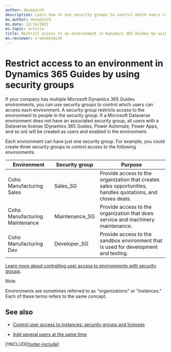 ```yaml
---
author: davepinch
description: Learn how to use security groups to control which users can access which environments in Microsoft Dynamics 365 Guides.
ms.author: davepinch
ms.date: 12/14/2021
ms.topic: article
title: Restrict access to an environment in Dynamics 365 Guides by using security groups
ms.reviewer: v-wendysmith
---
```


# Restrict access to an environment in Dynamics 365 Guides by using security groups

If your company has multiple Microsoft Dynamics 365 Guides environments, you can use security groups to control which users can access each environment. A security group restricts access to the environment to people in the security group. If a Microsoft Dataverse environment does not have an associated security group, all users with a Dataverse license (Dynamics 365 Guides, Power Automate, Power Apps, and so on) will be created as users and enabled in the environment. 

Each environment can have just one security group. For example, you could create three security groups to control access to the following environments.

| Environment                    | Security group  | Purpose |
|--------------------------------|-----------------|---------|
| Coho Manufacturing Sales       | Sales\_SG       | Provide access to the organization that creates sales opportunities, handles quotations, and closes deals. |
| Coho Manufacturing Maintenance | Maintenance\_SG | Provide access to the organization that does service and machinery maintenance. |
| Coho Manufacturing Dev         | Developer\_SG   | Provide access to the sandbox environment that is used for development and testing. |

[Learn more about controlling user access to environments with security groups](/power-platform/admin/control-user-access). 

> [!NOTE]
> Environments are sometimes referred to as "organizations" or "instances." Each of these terms refers to the same concept. 

## See also

- [Control user access to instances: security groups and licenses](/dynamics365/admin/add-instance-subscription#control-user-access-to-instances-security-groups-and-licenses)

- [Add several users at the same time](/office365/enterprise/add-several-users-at-the-same-time)

[!INCLUDE[footer-include](../includes/footer-banner.md)]